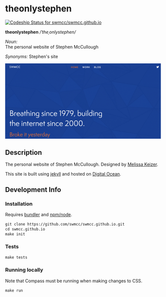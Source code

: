 # theonlystephen 

[ ![Codeship Status for swmcc/swmcc.github.io](https://codeship.com/projects/51d870f0-8d0d-0132-ea50-7671d147512f/status?branch=master)](https://codeship.com/projects/60559)

**theonlystephen**  */ˈtheˌonlystephen/*

*Noun:*  
The personal website of Stephen McCullough

*Synonyms:*	
Stephen's site

![Screenshot](assets/theonlystephen.png "Screenshot")

## Description

The personal website of Stephen McCullough. Designed by [Melissa Keizer](http://melissakeizer.com/). 

This site is built using [jekyll](http://jekyllrb.com) and hosted on [Digital Ocean](http://www.digitalocean.com).

## Development Info

### Installation

Requires [bundler](http://bundler.io) and [npm/node](https://www.npmjs.com/).

```
git clone https://github.com/swmcc/swmcc.github.io.git 
cd swmcc.github.io 
make init
```

### Tests

```
make tests
```

### Running locally

Note that Compass must be running when making changes to CSS.

```
make run
```
